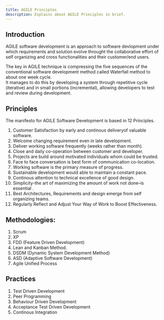 ```yaml
---
title: AGILE Principles
description: Explains about AGILE Principles in brief.
---
```


## Introduction

AGILE software development is an approach to software devlopment under which requirements and solution evolve throught the collaborative effort of self organizing and cross functionalities and their customer/end users.

The key in AGILE technique is compressing the five sequences of the conventional software development method called Waterfall method to about one week cycle.  
It manages to do this by developing a system through repetitive cycle (iterative) and in small portions (incremental), allowing developers to test and review during development.

## Principles
The manifesto for AGILE Software Development is based in 12 Principles.

1. Customer Satisfaction by early and continous deliveryof valuable software.
2. Welcome changing requirement even in late development.
3. Deliver working software frequently (weeks rather than month).
4. Close and daily co-operation between customer and developer.
5. Projects are build around motivated individuals whom could be trusted. 
6. Face to face conversation is best form of communication co-location.
7. Working software is the primary measure of progress.
8. Sustainable development would able to maintain a constant pace.
9. Continous attention to technical excellence of good design.
10. Simplicity-the art of maximizing the amount of work not done–is essential .
11. Best Architectures, Requirements and design emerge from self organizing teams.
12. Regularly Reflect and Adjust Your Way of Work to Boost Effectiveness.


## Methodologies:

1. Scrum
2. XP
3. FDD (Feature Driven Development)
4. Lean and Kanban Method.
5. DSDM (Dynamic System Development Method)
6. ASD (Adaptive Software Development)
7. Agile Unified Process

## Practices

1. Test Driven Development
2. Peer Programming
3. Behaviour Driven Development
4. Acceptance Test Driven Development
5. Continous Integration
